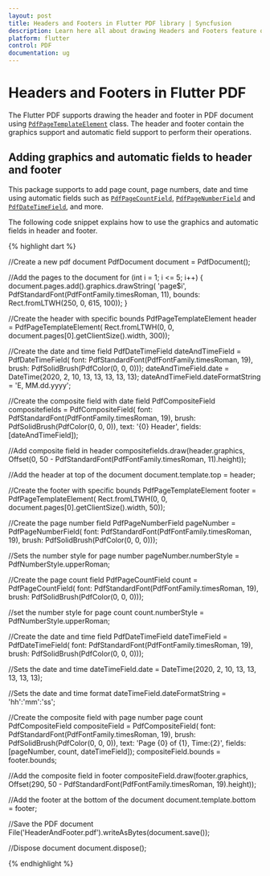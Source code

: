 ```yaml
---
layout: post
title: Headers and Footers in Flutter PDF library | Syncfusion
description: Learn here all about drawing Headers and Footers feature of Syncfusion Flutter PDF non-UI library and more.
platform: flutter
control: PDF
documentation: ug
---
```


# Headers and Footers in Flutter PDF

The Flutter PDF supports drawing the header and footer in PDF document using [`PdfPageTemplateElement`](https://pub.dev/documentation/syncfusion_flutter_pdf/latest/pdf/PdfPageTemplateElement-class.html) class. The header and footer contain the graphics support and automatic field support to perform their operations.

## Adding graphics and automatic fields to header and footer

This package supports to add page count, page numbers, date and time using automatic fields such as [`PdfPageCountField`](https://pub.dev/documentation/syncfusion_flutter_pdf/latest/pdf/PdfPageCountField-class.html), [`PdfPageNumberField`](https://pub.dev/documentation/syncfusion_flutter_pdf/latest/pdf/PdfPageNumberField-class.html) and [`PdfDateTimeField`](https://pub.dev/documentation/syncfusion_flutter_pdf/latest/pdf/PdfDateTimeField-class.html), and more.

The following code snippet explains how to use the graphics and automatic fields in header and footer.

{% highlight dart %}

//Create a new pdf document
PdfDocument document = PdfDocument();

//Add the pages to the document
for (int i = 1; i <= 5; i++) {
  document.pages.add().graphics.drawString(
      'page$i', PdfStandardFont(PdfFontFamily.timesRoman, 11),
      bounds: Rect.fromLTWH(250, 0, 615, 100));
}

//Create the header with specific bounds
PdfPageTemplateElement header = PdfPageTemplateElement(
    Rect.fromLTWH(0, 0, document.pages[0].getClientSize().width, 300));

//Create the date and time field
PdfDateTimeField dateAndTimeField = PdfDateTimeField(
    font: PdfStandardFont(PdfFontFamily.timesRoman, 19),
    brush: PdfSolidBrush(PdfColor(0, 0, 0)));
dateAndTimeField.date = DateTime(2020, 2, 10, 13, 13, 13, 13, 13);
dateAndTimeField.dateFormatString = 'E, MM.dd.yyyy';

//Create the composite field with date field
PdfCompositeField compositefields = PdfCompositeField(
    font: PdfStandardFont(PdfFontFamily.timesRoman, 19),
    brush: PdfSolidBrush(PdfColor(0, 0, 0)),
    text: '{0}      Header',
    fields: <PdfAutomaticField>[dateAndTimeField]);

//Add composite field in header
compositefields.draw(header.graphics,
    Offset(0, 50 - PdfStandardFont(PdfFontFamily.timesRoman, 11).height));

//Add the header at top of the document
document.template.top = header;

//Create the footer with specific bounds
PdfPageTemplateElement footer = PdfPageTemplateElement(
    Rect.fromLTWH(0, 0, document.pages[0].getClientSize().width, 50));

//Create the page number field
PdfPageNumberField pageNumber = PdfPageNumberField(
    font: PdfStandardFont(PdfFontFamily.timesRoman, 19),
    brush: PdfSolidBrush(PdfColor(0, 0, 0)));

//Sets the number style for page number
pageNumber.numberStyle = PdfNumberStyle.upperRoman;

//Create the page count field
PdfPageCountField count = PdfPageCountField(
    font: PdfStandardFont(PdfFontFamily.timesRoman, 19),
    brush: PdfSolidBrush(PdfColor(0, 0, 0)));

//set the number style for page count
count.numberStyle = PdfNumberStyle.upperRoman;

//Create the date and time field
PdfDateTimeField dateTimeField = PdfDateTimeField(
    font: PdfStandardFont(PdfFontFamily.timesRoman, 19),
    brush: PdfSolidBrush(PdfColor(0, 0, 0)));

//Sets the date and time
dateTimeField.date = DateTime(2020, 2, 10, 13, 13, 13, 13, 13);

//Sets the date and time format
dateTimeField.dateFormatString = 'hh\':\'mm\':\'ss';

//Create the composite field with page number page count
PdfCompositeField compositeField = PdfCompositeField(
    font: PdfStandardFont(PdfFontFamily.timesRoman, 19),
    brush: PdfSolidBrush(PdfColor(0, 0, 0)),
    text: 'Page {0} of {1}, Time:{2}',
    fields: <PdfAutomaticField>[pageNumber, count, dateTimeField]);
compositeField.bounds = footer.bounds;

//Add the composite field in footer
compositeField.draw(footer.graphics,
    Offset(290, 50 - PdfStandardFont(PdfFontFamily.timesRoman, 19).height));

//Add the footer at the bottom of the document
document.template.bottom = footer;

//Save the PDF document
File('HeaderAndFooter.pdf').writeAsBytes(document.save());

//Dispose document
document.dispose();

{% endhighlight %}
